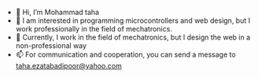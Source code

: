 - 👋 Hi, I’m Mohammad taha 
- 👀 I am interested in programming microcontrollers and web design, but I work professionally in the field of mechatronics.
- 🌱 Currently, I work in the field of mechatronics, but I design the web in a non-professional way
- 📫 For communication and cooperation, you can send a message to taha.ezatabadipoor@yahoo.com


<!---
Nicotronic/Nicotronic is a ✨ special ✨ repository because its `README.md` (this file) appears on your GitHub profile.
You can click the Preview link to take a look at your changes.
--->
